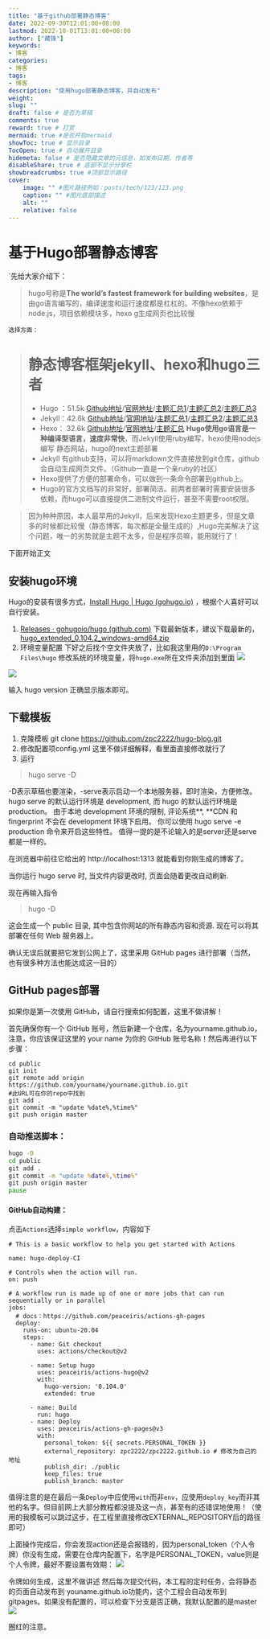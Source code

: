 ```yaml
---
title: "基于github部署静态博客"
date: 2022-09-30T12:01:00+08:00
lastmod: 2022-10-01T13:01:00+08:00
author: ["藏锋"]
keywords: 
- 博客
categories: 
- 博客
tags: 
- 博客
description: "使用hugo部署静态博客，并自动发布"
weight:
slug: ""
draft: false # 是否为草稿
comments: true
reward: true # 打赏
mermaid: true #是否开启mermaid
showToc: true # 显示目录
TocOpen: true # 自动展开目录
hidemeta: false # 是否隐藏文章的元信息，如发布日期、作者等
disableShare: true # 底部不显示分享栏
showbreadcrumbs: true #顶部显示路径
cover:
    image: "" #图片路径例如：posts/tech/123/123.png
    caption: "" #图片底部描述
    alt: ""
    relative: false
---
```




# 基于Hugo部署静态博客

`先给大家介绍下：
>hugo号称是**The world’s fastest framework for building websites**，是由go语言编写的，编译速度和运行速度都是杠杠的。不像hexo依赖于node.js，项目依赖模块多，hexo g生成网页也比较慢

`选择方面：`
># 静态博客框架jekyll、hexo和hugo三者
>-   Hugo ：51.5k [Github地址](https://link.zhihu.com/?target=https%3A//github.com/gohugoio/hugo)/[官网地址](https://link.zhihu.com/?target=https%3A//gohugo.io/)/[主题汇总1](https://link.zhihu.com/?target=https%3A//themes.gohugo.io/)/[主题汇总2](https://link.zhihu.com/?target=https%3A//www.gohugo.org/theme/)/[主题汇总3](https://link.zhihu.com/?target=https%3A//hugothemesfree.com/)
>-   Jekyll：42.6k [Github地址](https://link.zhihu.com/?target=https%3A//github.com/jekyll/jekyll)/[官网地址](https://link.zhihu.com/?target=https%3A//jekyllrb.com/)/[主题汇总1](https://link.zhihu.com/?target=http%3A//jekyllthemes.org/)/[主题汇总2](https://link.zhihu.com/?target=https%3A//jekyllthemes.io/free)/[主题汇总3](https://link.zhihu.com/?target=http%3A//themes.jekyllrc.org/)
>-   Hexo： 32.6k [Github地址](https://link.zhihu.com/?target=https%3A//github.com/hexojs/hexo)/[官网地址](https://link.zhihu.com/?target=https%3A//hexo.io/)/[主题汇总](https://link.zhihu.com/?target=https%3A//hexo.io/themes/)
>**Hugo使用go语言是一种编译型语言，速度非常快**，而Jekyll使用ruby编写，hexo使用nodejs编写
静态网站，hugo的next主题部署
>-   Jekyll 有github支持，可以将markdown文件直接放到git仓库，github会自动生成网页文件。（Github一直是一个亲ruby的社区）
>-   Hexo提供了方便的部署命令，可以做到一条命令部署到github上。
>-   Hugo的官方文档写的非常好，部署简洁。前两者部署时需要安装很多依赖，而hugo可以直接提供二进制文件运行，甚至不需要root权限。

>因为种种原因，本人最早用的Jekyll，后来发现Hexo主题更多，但是文章多的时候都比较慢（静态博客，每次都是全量生成的）,Hugo完美解决了这个问题，唯一的劣势就是主题不太多，但是程序员嘛，能用就行了！

下面开始正文
## 安装hugo环境
Hugo的安装有很多方式，[Install Hugo | Hugo (gohugo.io)](https://link.zhihu.com/?target=https%3A//gohugo.io/getting-started/installing/) ，根据个人喜好可以自行安装。

1.  [Releases · gohugoio/hugo (github.com)](https://link.zhihu.com/?target=https%3A//github.com/gohugoio/hugo/releases) 下载最新版本，建议下载最新的，[hugo_extended_0.104.2_windows-amd64.zip](https://link.zhihu.com/?target=https%3A//github.com/gohugoio/hugo/releases/download/v0.104.2/hugo_extended_0.104.2_windows-amd64.zip)
2.  环境变量配置
 下好之后找个空文件夹放了，比如我这里用的`D:\Program Files\hugo`
  修改系统的环境变量，将`hugo.exe`所在文件夹添加到里面
![](https://zpc-1306994356.cos.ap-nanjing.myqcloud.com/ob/202209301344890.png)

![](https://zpc-1306994356.cos.ap-nanjing.myqcloud.com/ob/202209301344510.png)

输入 hugo version 正确显示版本即可。

## 下载模板
1. 克隆模板
 git clone https://github.com/zpc2222/hugo-blog.git
2. 修改配置项config.yml
  这里不做详细解释，看里面直接修改就行了
3. 运行
>hugo serve -D

-D表示草稿也要渲染，-serve表示启动一个本地服务器，即时渲染，方便修改。
hugo serve 的默认运行环境是 development, 而 hugo 的默认运行环境是 production。
由于本地 development 环境的限制, 评论系统**, **CDN 和 fingerprint 不会在 development 环境下启用。
你可以使用 hugo serve -e production 命令来开启这些特性。
值得一提的是不论输入的是server还是serve都是一样的。

在浏览器中前往它给出的 http://localhost:1313 就能看到你刚生成的博客了。

当你运行 hugo serve 时, 当文件内容更改时, 页面会随着更改自动刷新.

现在再输入指令

>hugo -D

这会生成一个 public 目录, 其中包含你网站的所有静态内容和资源. 现在可以将其部署在任何 Web 服务器上。

确认无误后就要把它发到公网上了，这里采用 GitHub pages 进行部署（当然，也有很多种方法也能达成这一目的）
## GitHub pages部署
如果你是第一次使用 GitHub，请自行搜索如何配置，这里不做讲解！

首先确保你有一个 GitHub 账号，然后新建一个仓库，名为yourname.github.io，注意，你应该保证这里的 your name 为你的 GitHub 账号名称！然后再进行以下步骤：
 ```shell
cd public
git init
git remote add origin https://github.com/yourname/yourname.github.io.git
#此URL可在你的repo中找到
git add .
git commit -m "update %date%,%time%"
git push origin master

 ```


### 自动推送脚本：
```bat
hugo -D
cd public
git add .
git commit -m "update %date%,%time%"
git push origin master
pause

```
#### GitHub自动构建：
点击`Actions`选择`simple workflow`，内容如下
```
# This is a basic workflow to help you get started with Actions
 
name: hugo-deploy-CI
 
# Controls when the action will run. 
on: push
 
# A workflow run is made up of one or more jobs that can run sequentially or in parallel
jobs:
  # docs：https://github.com/peaceiris/actions-gh-pages
  deploy:
    runs-on: ubuntu-20.04
    steps:
      - name: Git checkout
        uses: actions/checkout@v2
 
      - name: Setup hugo
        uses: peaceiris/actions-hugo@v2
        with:
          hugo-version: '0.104.0'
          extended: true
 
      - name: Build
        run: hugo
      - name: Deploy
        uses: peaceiris/actions-gh-pages@v3
        with:
          personal_token: ${{ secrets.PERSONAL_TOKEN }}
          external_repository: zpc2222/zpc2222.github.io # 修改为自己的地址
          publish_dir: ./public
          keep_files: true
          publish_branch: master

```
值得注意的是在最后一条`Deploy`中应使用`with`而非`env`，应使用`deploy_key`而非其他的名字。但目前网上大部分教程都没提及这一点，甚至有的还错误地使用！（使用的我模板可以跳过这步，在工程里直接修改EXTERNAL_REPOSITORY后的路径即可）

上面操作完成后，你会发现action还是会报错的，因为personal_token（个人令牌）你没有生成，需要在仓库内配置下，名字是PERSONAL_TOKEN，value则是个人令牌，最好不要设置有效期：
![](https://zpc-1306994356.cos.ap-nanjing.myqcloud.com/ob/202209301354306.png)

令牌如何生成，这里不做讲述
然后每次提交代码，本工程的定时任务，会将静态的页面自动发布到 youname.github.io功能内，这个工程会自动发布到gitpages。如果没有配置的，可以检查下分支是否正确，我默认配置的是master
![](https://zpc-1306994356.cos.ap-nanjing.myqcloud.com/ob/202209301356627.png)

圈红的注意。

